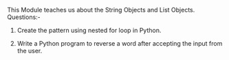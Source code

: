 This Module teaches us about the String Objects and List Objects.
Questions:-

1. Create the  pattern using nested for loop in Python. 

2. Write a Python program to reverse a word after accepting the input from the user.
